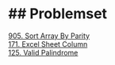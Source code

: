<h1>## Problemset</h1>
<a href="https://github.com/Seapebble/Leetcode/tree/905.Sort_Array_By_Parity">905. Sort Array By Parity</a>
</br>
<a href="https://github.com/Seapebble/Leetcode/tree/171.Excel_Sheet_Column">171. Excel Sheet Column</a>
</br>
<a href="https://github.com/Seapebble/Leetcode/tree/125.Valid_Palindrome">125. Valid Palindrome</a>
</br>
<a href=""></a>
